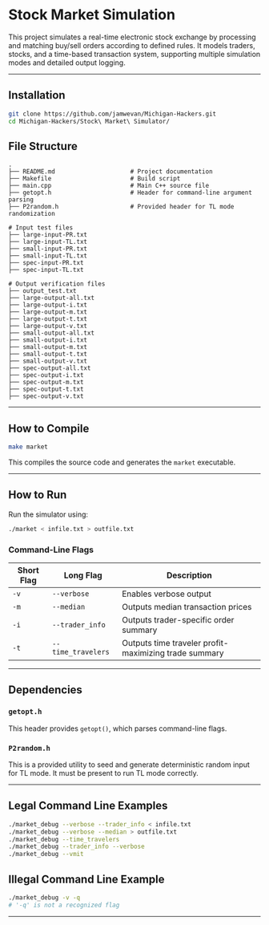 # Stock Market Simulation

This project simulates a real-time electronic stock exchange by processing and matching buy/sell orders according to defined rules. It models traders, stocks, and a time-based transaction system, supporting multiple simulation modes and detailed output logging.

---

## Installation

```bash
git clone https://github.com/jamwevan/Michigan-Hackers.git
cd Michigan-Hackers/Stock\ Market\ Simulator/
```

## File Structure

```
.
├── README.md                     # Project documentation
├── Makefile                      # Build script
├── main.cpp                      # Main C++ source file
├── getopt.h                      # Header for command-line argument parsing
├── P2random.h                    # Provided header for TL mode randomization

# Input test files
├── large-input-PR.txt
├── large-input-TL.txt
├── small-input-PR.txt
├── small-input-TL.txt
├── spec-input-PR.txt
├── spec-input-TL.txt

# Output verification files
├── output_test.txt
├── large-output-all.txt
├── large-output-i.txt
├── large-output-m.txt
├── large-output-t.txt
├── large-output-v.txt
├── small-output-all.txt
├── small-output-i.txt
├── small-output-m.txt
├── small-output-t.txt
├── small-output-v.txt
├── spec-output-all.txt
├── spec-output-i.txt
├── spec-output-m.txt
├── spec-output-t.txt
├── spec-output-v.txt
```

---

## How to Compile

```bash
make market
```

This compiles the source code and generates the `market` executable.

---

## How to Run

Run the simulator using:

```bash
./market < infile.txt > outfile.txt
```

### Command-Line Flags

| Short Flag | Long Flag         | Description                                            |
|------------|-------------------|--------------------------------------------------------|
| `-v`       | `--verbose`       | Enables verbose output                                 |
| `-m`       | `--median`        | Outputs median transaction prices                      |
| `-i`       | `--trader_info`   | Outputs trader-specific order summary                  |
| `-t`       | `--time_travelers`| Outputs time traveler profit-maximizing trade summary  |

---

## Dependencies

### `getopt.h`

This header provides `getopt()`, which parses command-line flags.

### `P2random.h`

This is a provided utility to seed and generate deterministic random input for TL mode. It must be present to run TL mode correctly.

---

## Legal Command Line Examples 

```bash
./market_debug --verbose --trader_info < infile.txt
./market_debug --verbose --median > outfile.txt
./market_debug --time_travelers
./market_debug --trader_info --verbose
./market_debug --vmit
```

## Illegal Command Line Example 

```bash
./market_debug -v -q
# '-q' is not a recognized flag      
```

---


